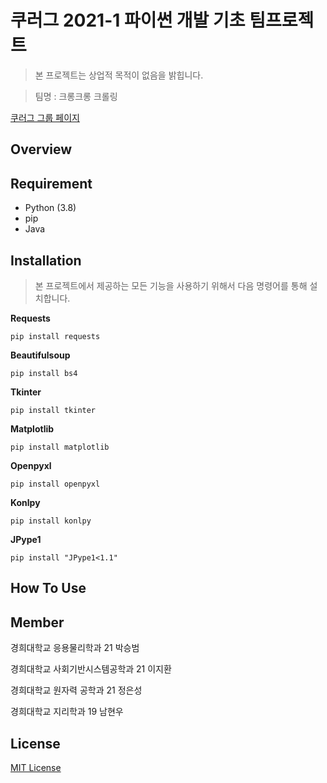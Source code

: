 # 쿠러그 2021-1 파이썬 개발 기초 팀프로젝트
> 본 프로젝트는 상업적 목적이 없음을 밝힙니다.

> 팀명 : 크롱크롱 크롤링

[쿠러그 그룹 페이지](https://khlug.org/group/75683)

## Overview

## Requirement
* Python (3.8)    
* pip
* Java

## Installation
> 본 프로젝트에서 제공하는 모든 기능을 사용하기 위해서 다음 명령어를 통해 설치합니다.
  
**Requests**

    pip install requests

**Beautifulsoup**

    pip install bs4

**Tkinter**

    pip install tkinter

**Matplotlib**

    pip install matplotlib

**Openpyxl**

    pip install openpyxl

**Konlpy**

    pip install konlpy

**JPype1**

    pip install "JPype1<1.1"

## How To Use

## Member
경희대학교 응용물리학과 21 박승범

경희대학교 사회기반시스템공학과 21 이지환

경희대학교 원자력 공학과 21 정은성

경희대학교 지리학과 19 남현우

## License
[MIT License](https://choosealicense.com/licenses/mit/)
